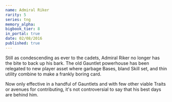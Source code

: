 ```yaml
---
name: Admiral Riker
rarity: 5
series: tng
memory_alpha:
bigbook_tier: 8
in_portal: true
date: 02/08/2016
published: true
---
```


Still as condescending as ever to the cadets, Admiral Riker no longer has the bite to back up his bark. The old Gauntlet powerhouse has been relegated to new player asset where garbage Bases, bland Skill set, and thin utility combine to make a frankly boring card.

Now only effective in a handful of Gauntlets and with few other viable Traits or avenues for contributing, it's not controversial to say that his best days are behind him.
